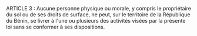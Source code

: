 ARTICLE 3 : Aucune personne physique ou morale, y compris le
propriétaire du sol ou de ses droits de surface, ne peut, sur le
territoire de la République du Bénin, se livrer à l'une ou plusieurs des
activités visées par la présente loi sans se conformer à ses
dispositions.